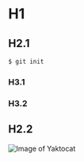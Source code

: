 # H1

## H2.1

```sh
$ git init
```

### H3.1

### H3.2

## H2.2

![Image of Yaktocat](https://octodex.github.com/images/yaktocat.png)
